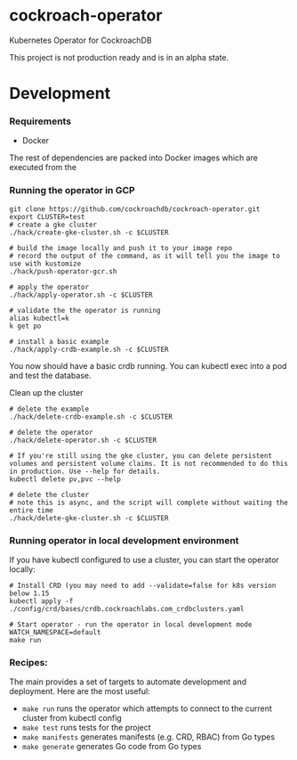 # cockroach-operator
Kubernetes Operator for CockroachDB

This project is not production ready and is in an alpha state.

# Development

### Requirements

- Docker

The rest of dependencies are packed into Docker images which are executed from the [](Makefile)

### Running the operator in GCP

```
git clone https://github.com/cockroachdb/cockroach-operator.git
export CLUSTER=test
# create a gke cluster
./hack/create-gke-cluster.sh -c $CLUSTER

# build the image locally and push it to your image repo
# record the output of the command, as it will tell you the image to use with kustomize
./hack/push-operator-gcr.sh

# apply the operator
./hack/apply-operator.sh -c $CLUSTER

# validate the the operator is running
alias kubectl=k
k get po

# install a basic example
./hack/apply-crdb-example.sh -c $CLUSTER
```
You now should have a basic crdb running. You can kubectl exec into a pod and test the database.

Clean up the cluster

```
# delete the example
./hack/delete-crdb-example.sh -c $CLUSTER

# delete the operator
./hack/delete-operator.sh -c $CLUSTER

# If you're still using the gke cluster, you can delete persistent volumes and persistent volume claims. It is not recommended to do this in production. Use --help for details.
kubectl delete pv,pvc --help

# delete the cluster
# note this is async, and the script will complete without waiting the entire time
./hack/delete-gke-cluster.sh -c $CLUSTER
```

### Running operator in local development environment

If you have kubectl configured to use a cluster, you can start the operator locally:

```
# Install CRD (you may need to add --validate=false for k8s version below 1.15
kubectl apply -f ./config/crd/bases/crdb.cockroachlabs.com_crdbclusters.yaml

# Start operator - run the operator in local development mode
WATCH_NAMESPACE=default
make run
```

### Recipes:

The main [](Makefile) provides a set of targets to automate development and deployment. Here are the most useful:

- `make run` runs the operator which attempts to connect to the current cluster from kubectl config
- `make test` runs tests for the project
- `make manifests` generates manifests (e.g. CRD, RBAC) from Go types
- `make generate` generates Go code from Go types

